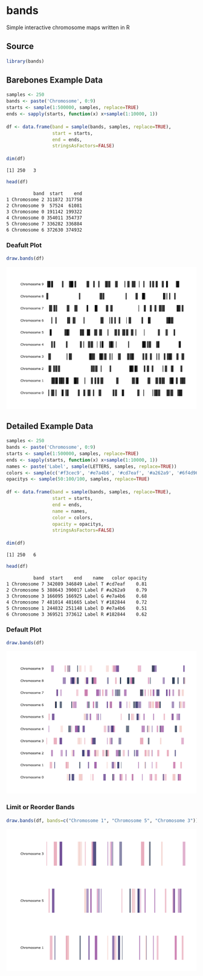 
<!-- README.md is generated from README.Rmd. Please edit that file -->

# bands

Simple interactive chromosome maps written in R

## Source

``` r
library(bands)
```

## Barebones Example Data

``` r
samples <- 250
bands <- paste('Chromosome', 0:9)
starts <- sample(1:500000, samples, replace=TRUE)
ends <- sapply(starts, function(x) x+sample(1:10000, 1))

df <- data.frame(band = sample(bands, samples, replace=TRUE),
                 start = starts,
                 end = ends,
                 stringsAsFactors=FALSE)

dim(df)
```

    [1] 250   3

``` r
head(df)
```

``` 
          band  start    end
1 Chromosome 2 311872 317758
2 Chromosome 9  57524  61081
3 Chromosome 0 191142 199322
4 Chromosome 0 354011 354737
5 Chromosome 7 336282 336884
6 Chromosome 6 372630 374932
```

### Deafult Plot

``` r
draw.bands(df)
```

![](man/figures/README-unnamed-chunk-4-1.png)<!-- -->

## Detailed Example Data

``` r
samples <- 250
bands <- paste('Chromosome', 0:9)
starts <- sample(1:500000, samples, replace=TRUE)
ends <- sapply(starts, function(x) x+sample(1:10000, 1))
names <- paste('Label', sample(LETTERS, samples, replace=TRUE))
colors <- sample(c('#f3cec9', '#e7a4b6', '#cd7eaf', '#a262a9', '#6f4d96', '#3d3b72', '#182844'), samples, replace=T)
opacitys <- sample(50:100/100, samples, replace=TRUE)

df <- data.frame(band = sample(bands, samples, replace=TRUE),
                 start = starts,
                 end = ends,
                 name = names,
                 color = colors,
                 opacity = opacitys,
                 stringsAsFactors=FALSE)

dim(df)
```

    [1] 250   6

``` r
head(df)
```

``` 
          band  start    end    name   color opacity
1 Chromosome 7 342089 346849 Label T #cd7eaf    0.81
2 Chromosome 5 388643 390017 Label F #a262a9    0.79
3 Chromosome 3 166095 166925 Label G #e7a4b6    0.68
4 Chromosome 7 481014 481665 Label Y #182844    0.72
5 Chromosome 1 244832 251148 Label D #e7a4b6    0.51
6 Chromosome 3 369521 373612 Label R #182844    0.62
```

### Default Plot

``` r
draw.bands(df)
```

![](man/figures/README-unnamed-chunk-6-1.png)<!-- -->

### Limit or Reorder Bands

``` r
draw.bands(df, bands=c("Chromosome 1", "Chromosome 5", "Chromosome 3"))
```

![](man/figures/README-unnamed-chunk-7-1.png)<!-- -->
